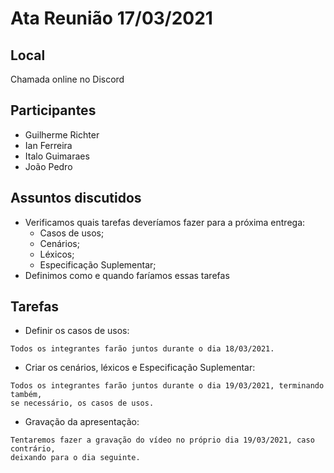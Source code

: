 # Ata Reunião 17/03/2021

## Local
Chamada online no Discord

## Participantes

- Guilherme Richter
- Ian Ferreira
- Italo Guimaraes
- João Pedro

## Assuntos discutidos

- Verificamos quais tarefas deveríamos fazer para a próxima entrega:
    - Casos de usos;
    - Cenários;
    - Léxicos;
    - Especificação Suplementar;
- Definimos como e quando faríamos essas tarefas

## Tarefas

- Definir os casos de usos:
```
Todos os integrantes farão juntos durante o dia 18/03/2021.
```

- Criar os cenários, léxicos e Especificação Suplementar:
```
Todos os integrantes farão juntos durante o dia 19/03/2021, terminando também,
se necessário, os casos de usos.
```

- Gravação da apresentação:
```
Tentaremos fazer a gravação do vídeo no próprio dia 19/03/2021, caso contrário,
deixando para o dia seguinte.
```
